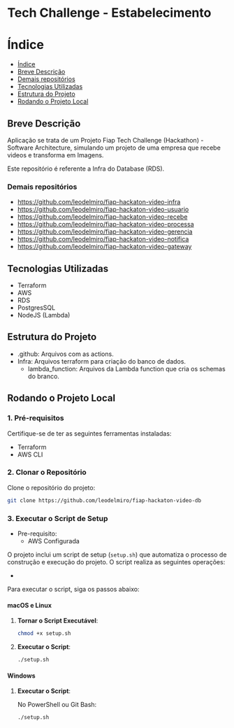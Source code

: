 # Tech Challenge - Estabelecimento

# Índice

* [Índice](#índice)
* [Breve Descrição](#Breve-Descrição)
* [Demais repositórios](#Demais-repositórios)
* [Tecnologias Utilizadas](#Tecnologias-Utilizadas)
* [Estrutura do Projeto](#Estrutura-do-Projeto)
* [Rodando o Projeto Local](#Rodando-o-Projeto-Local)

## Breve Descrição

Aplicação se trata de um Projeto Fiap Tech Challenge (Hackathon) - Software Architecture, simulando um projeto de uma
empresa que recebe videos e transforma em Imagens.

Este repositório é referente a Infra do Database (RDS).

### Demais repositórios

- https://github.com/leodelmiro/fiap-hackaton-video-infra
- https://github.com/leodelmiro/fiap-hackaton-video-usuario
- https://github.com/leodelmiro/fiap-hackaton-video-recebe
- https://github.com/leodelmiro/fiap-hackaton-video-processa
- https://github.com/leodelmiro/fiap-hackaton-video-gerencia
- https://github.com/leodelmiro/fiap-hackaton-video-notifica
- https://github.com/leodelmiro/fiap-hackaton-video-gateway

## Tecnologias Utilizadas

- Terraform
- AWS
- RDS
- PostgresSQL
- NodeJS (Lambda)

## Estrutura do Projeto

- .github: Arquivos com as actions.
- Infra: Arquivos terraform para criação do banco de dados.
    - lambda_function: Arquivos da Lambda function que cria os schemas do branco.

## Rodando o Projeto Local

### 1. Pré-requisitos

Certifique-se de ter as seguintes ferramentas instaladas:

- Terraform
- AWS CLI

### 2. Clonar o Repositório

Clone o repositório do projeto:

```sh
git clone https://github.com/leodelmiro/fiap-hackaton-video-db
```

### 3. Executar o Script de Setup

- Pre-requisito:
    - AWS Configurada

O projeto inclui um script de setup (`setup.sh`) que automatiza o processo de construção e execução do projeto. O script
realiza as seguintes operações:

-

Para executar o script, siga os passos abaixo:

#### macOS e Linux

1. **Tornar o Script Executável**:

    ```sh
    chmod +x setup.sh
    ```

2. **Executar o Script**:

    ```sh
    ./setup.sh
    ```

#### Windows

1. **Executar o Script**:

   No PowerShell ou Git Bash:

    ```sh
    ./setup.sh
    ```